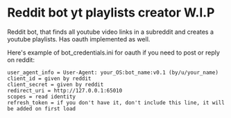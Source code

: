 # Reddit bot yt playlists creator W.I.P
Reddit bot, that finds all youtube video links in a subreddit and creates a youtube playlists. Has oauth implemented as well.

Here's example of bot_credentials.ini for oauth if you need to post or reply on reddit:

```
user_agent_info = User-Agent: your_OS:bot_name:v0.1 (by/u/your_name)
client_id = given by reddit
client_secret = given by reddit
redirect_uri = http://127.0.0.1:65010
scopes = read identity
refresh_token = if you don't have it, don't include this line, it will be added on first load
```
